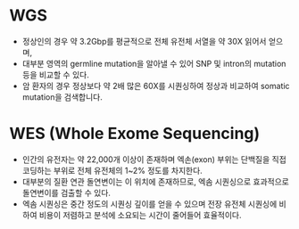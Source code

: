 

# WGS
- 정상인의 경우 약 3.2Gbp를 평균적으로 전체 유전체 서열을 약 30X 읽어서 얻으며, 
- 대부분 영역의 germline mutation을 알아낼 수 있어 SNP 및 intron의 mutation 등을 비교할 수 있다.
- 암 환자의 경우 정상보다 약 2배 많은 60X를 시퀀싱하여 정상과 비교하여 somatic mutation을 검색합니다.

# WES (Whole Exome Sequencing)
- 인간의 유전자는 약 22,000개 이상이 존재하며 엑손(exon) 부위는 단백질을 직접 코딩하는 부위로 전체 유전체의 1~2% 정도를 차지한다.
- 대부분의 질환 연관 돌연변이는 이 위치에 존재하므로, 엑솜 시퀀싱으로 효과적으로 돌연변이를 검출할 수 있다.
- 엑솜 시퀀싱은 중간 정도의 시퀀싱 깊이를 얻을 수 있으며 전장 유전체 시퀀싱에 비하여 비용이 저렴하고 분석에 소요되는 시간이 줄어들어 효율적이다. 

